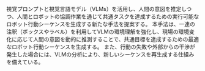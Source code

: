 視覚プロンプトと視覚言語モデル（VLMs）を活用し、人間の意図を推定しつつ、人間とロボットの協調作業を通じて共通タスクを達成するための実行可能なロボット行動シーケンスを生成する新たな手法を提案する。
本手法は、一連の注釈（ボックスやラベル）を利用してVLMの環境理解を強化し、現場の環境変化に応じて人間の意図を動的に推測することで、共通目標を達成するための最適なロボット行動シーケンスを生成する。
また、行動の失敗や外部からの干渉が発生した場合には、VLMの分析により、新しいシーケンスを再生成する仕組みを備えている。
